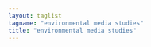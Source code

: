 ```yaml
---
layout: taglist
tagname: "environmental media studies"
title: "environmental media studies"
---
```

